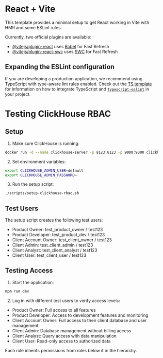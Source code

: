 # React + Vite

This template provides a minimal setup to get React working in Vite with HMR and some ESLint rules.

Currently, two official plugins are available:

- [@vitejs/plugin-react](https://github.com/vitejs/vite-plugin-react/blob/main/packages/plugin-react) uses [Babel](https://babeljs.io/) for Fast Refresh
- [@vitejs/plugin-react-swc](https://github.com/vitejs/vite-plugin-react/blob/main/packages/plugin-react-swc) uses [SWC](https://swc.rs/) for Fast Refresh

## Expanding the ESLint configuration

If you are developing a production application, we recommend using TypeScript with type-aware lint rules enabled. Check out the [TS template](https://github.com/vitejs/vite/tree/main/packages/create-vite/template-react-ts) for information on how to integrate TypeScript and [`typescript-eslint`](https://typescript-eslint.io) in your project.

# Testing ClickHouse RBAC

## Setup

1. Make sure ClickHouse is running:
```bash
docker run -d --name clickhouse-server -p 8123:8123 -p 9000:9000 clickhouse/clickhouse-server
```

2. Set environment variables:
```bash
export CLICKHOUSE_ADMIN_USER=default
export CLICKHOUSE_ADMIN_PASSWORD=
```

3. Run the setup script:
```bash
./scripts/setup-clickhouse-rbac.sh
```

## Test Users

The setup script creates the following test users:

- Product Owner: test_product_owner / test123
- Product Developer: test_product_dev / test123
- Client Account Owner: test_client_owner / test123
- Client Admin: test_client_admin / test123
- Client Analyst: test_client_analyst / test123
- Client User: test_client_user / test123

## Testing Access

1. Start the application:
```bash
npm run dev
```

2. Log in with different test users to verify access levels:

- Product Owner: Full access to all features
- Product Developer: Access to development features and monitoring
- Client Account Owner: Full access to their client database and user management
- Client Admin: Database management without billing access
- Client Analyst: Query access with data manipulation
- Client User: Read-only access to authorized data

Each role inherits permissions from roles below it in the hierarchy.

